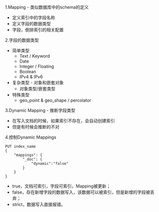 1.Mapping - 类似数据库中的schema的定义

- 定义索引中的字段名称
- 定义字段的数据类型
- 字段，倒排索引的相关配置

2.字段的数据类型

- 简单类型
  - Text / Keyword
  - Date
  - Integer / Floating
  - Boolean
  - IPv4 & IPv6
- 复杂类型 - 对象和嵌套对象
  - 对象类型/嵌套类型
- 特殊类型
  - geo_point & geo_shape / percolator

3.Dynamic Mapping - 推断字段类型

- 在写入文档的时候，如果索引不存在，会自动创建索引
- 但是有时候会推断的不对

4.控制Dynamic Mappings

```
PUT index_name
{
	"mappings": {
		"_doc": {
			"dynamic":"false"
		}
	}
}
```

- true，文档可索引，字段可索引，Mapping被更新；
- false，存在新增字段的数据写入，该数据可以被索引，但是新增的字段被丢弃；
- strict，数据写入直接报错。



